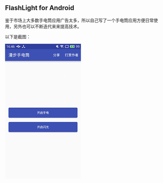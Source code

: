 
## FlashLight for Android


鉴于市场上大多数手电筒应用广告太多，所以自己写了一个手电筒应用方便日常使用，另外也可以不断迭代来来提高技术。

以下是截图：

![Mou icon](https://github.com/AxunA/FlashLight/blob/master/Flashlight/screenshots/screenshots.jpg?raw=true)



